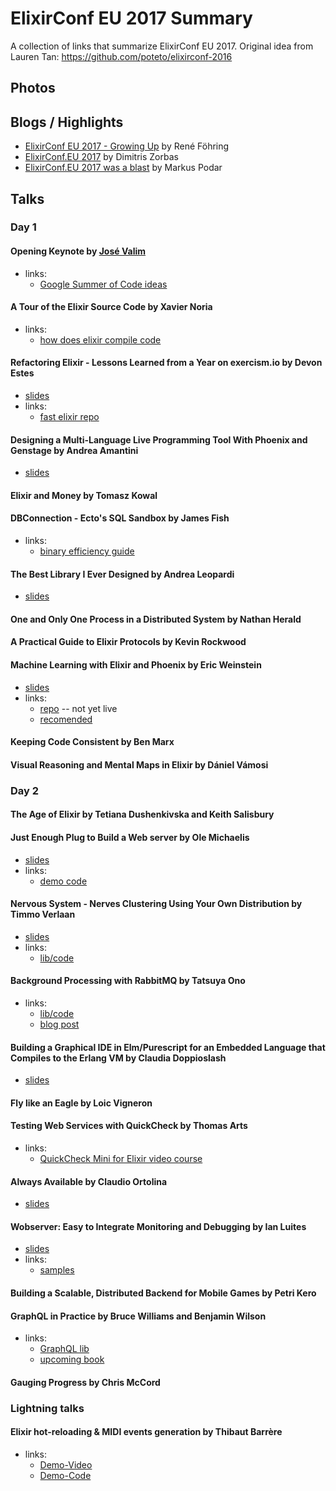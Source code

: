 # ElixirConf EU 2017 Summary

A collection of links that summarize ElixirConf EU 2017. Original idea from Lauren Tan: https://github.com/poteto/elixirconf-2016



## Photos


## Blogs / Highlights

- [ElixirConf EU 2017 - Growing Up](http://trivelop.de/2017/05/07/elixirconf-eu-growing-up/) by René Föhring
- [ElixirConf.EU 2017](https://zorbash.com/post/elixirconfeu-2017/) by Dimitris Zorbas
- [ElixirConf.EU 2017 was a blast](https://medium.com/@LifeAndDev/elixirconf-eu-2017-was-a-blast-22afe7925dd4) by Markus Podar

## Talks

### Day 1

#### Opening Keynote by [José Valim](https://twitter.com/josevalim)

- links:
  - [Google Summer of Code ideas](https://github.com/beamcommunity/beamcommunity.github.com/wiki/Project:-Elixir)

#### A Tour of the Elixir Source Code by Xavier Noria

- links:
  - [how does elixir compile code](https://medium.com/@fxn/how-does-elixir-compile-execute-code-c1b36c9ec8cf)

#### Refactoring Elixir - Lessons Learned from a Year on exercism.io by Devon Estes

- [slides](https://speakerdeck.com/devonestes/refactoring-elixir-lessons-learned-from-a-year-on-exercism-dot-io)
- links:
  - [fast elixir repo](https://github.com/devonestes/fast-elixir)

#### Designing a Multi-Language Live Programming Tool With Phoenix and Genstage by Andrea Amantini

- [slides](http://s3.amazonaws.com/erlang-conferences-production/media/files/000/000/624/original/ElixirConfEU_2017_-_Designing_a_Multi-Language_Live_Programming_Tool_With_Phoenix_and_Genstage_-_Andrea_Amantini.pdf?1493997531)

#### Elixir and Money by Tomasz Kowal

#### DBConnection - Ecto's SQL Sandbox by James Fish

- links:
  - [binary efficiency guide](http://erlang.org/doc/efficiency_guide/users_guide.html)

#### The Best Library I Ever Designed by Andrea Leopardi

- [slides](https://speakerdeck.com/whatyouhide/the-best-library-i-ever-designed)

#### One and Only One Process in a Distributed System by Nathan Herald

#### A Practical Guide to Elixir Protocols by Kevin Rockwood

#### Machine Learning with Elixir and Phoenix by Eric Weinstein

- [slides](https://speakerdeck.com/ericqweinstein/machine-learning-with-elixir-and-phoenix)
- links:
  - [repo](https://github.com/ericqweinstein/elixirconfeu) -- not yet live
  - [recomended](http://quantsoftware.gatech.edu/)

#### Keeping Code Consistent by Ben Marx

#### Visual Reasoning and Mental Maps in Elixir by Dániel Vámosi

### Day 2

#### The Age of Elixir by Tetiana Dushenkivska and Keith Salisbury

#### Just Enough Plug to Build a Web server by Ole Michaelis

- [slides](https://slidr.io/nesQuick/just-enough-plug-to-build-a-web-server#1)
- links:
  - [demo code](https://github.com/nesQuick/stupify)

#### Nervous System - Nerves Clustering Using Your Own Distribution by Timmo Verlaan

- [slides](https://slidr.io/tverlaan/nervous-system-nerves-clustering-using-your-own-distribution#1)
- links:
  - [lib/code](https://github.com/tverlaan/inet_tcp_dist)

#### Background Processing with RabbitMQ by Tatsuya Ono

- links:
  - [lib/code](https://github.com/shinyscorpion/task_bunny)
  - [blog post](https://medium.com/@ono/introducing-taskbunny-background-jobs-in-elixir-45d090fbba8)

#### Building a Graphical IDE in Elm/Purescript for an Embedded Language that Compiles to the Erlang VM by Claudia Doppioslash

- [slides](http://doppioslash.com/slides/ElixirConf2017.pdf)

#### Fly like an Eagle by Loic Vigneron

#### Testing Web Services with QuickCheck by Thomas Arts

- links:
  - [QuickCheck Mini for Elixir video course](https://vimeo.com/179939473)

#### Always Available by Claudio Ortolina

- [slides](http://s3.amazonaws.com/erlang-conferences-production/media/files/000/000/623/original/ElixirConfEU_2017_-_Always_Available_-_Claudio_Ortolina.pdf?1493997314)

#### Wobserver: Easy to Integrate Monitoring and Debugging by Ian Luites

- [slides](https://github.com/IanLuites/wobserver-elixirconf-2017/blob/master/wobserver-elixirconf-2017.pdf)
- links:
  - [samples](https://github.com/IanLuites/wobserver-elixirconf-2017/tree/master/samples)

#### Building a Scalable, Distributed Backend for Mobile Games by Petri Kero

#### GraphQL in Practice by Bruce Williams and Benjamin Wilson

- links:
  - [GraphQL lib](https://github.com/absinthe-graphql/absinthe)
  - [upcoming book](https://pragprog.com/book/wwgraphql/craft-graphql-apis-in-elixir-with-absinthe)

#### Gauging Progress by Chris McCord

### Lightning talks

#### Elixir hot-reloading & MIDI events generation by Thibaut Barrère‏

- links:
  - [Demo-Video](https://www.youtube.com/watch?v=_VgcUatTilU&feature=youtu.be&t=2m2s)
  - [Demo-Code](https://github.com/thbar/demo-elixir-reloading-music)
